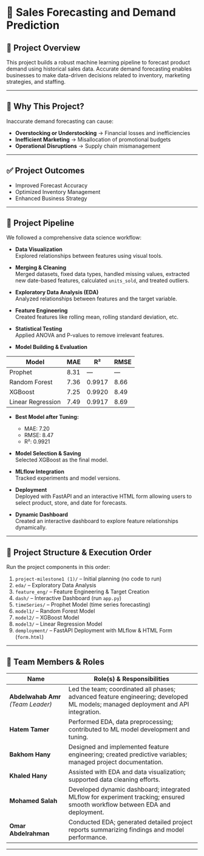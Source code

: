 # 🛒 Sales Forecasting and Demand Prediction

## 📌 Project Overview  
This project builds a robust machine learning pipeline to forecast product demand using historical sales data. Accurate demand forecasting enables businesses to make data-driven decisions related to inventory, marketing strategies, and staffing.

---

## 🎯 Why This Project?  
Inaccurate demand forecasting can cause:

- **Overstocking or Understocking** → Financial losses and inefficiencies  
- **Inefficient Marketing** → Misallocation of promotional budgets  
- **Operational Disruptions** → Supply chain mismanagement  

---

## ✅ Project Outcomes  
- Improved Forecast Accuracy  
- Optimized Inventory Management  
- Enhanced Business Strategy  

---

## 🚀 Project Pipeline  
We followed a comprehensive data science workflow:

- **Data Visualization**  
  Explored relationships between features using visual tools.

- **Merging & Cleaning**  
  Merged datasets, fixed data types, handled missing values, extracted new date-based features, calculated `units_sold`, and treated outliers.

- **Exploratory Data Analysis (EDA)**  
  Analyzed relationships between features and the target variable.

- **Feature Engineering**  
  Created features like rolling mean, rolling standard deviation, etc.

- **Statistical Testing**  
  Applied ANOVA and P-values to remove irrelevant features.

- **Model Building & Evaluation**  

| Model             | MAE   | R²      | RMSE  |
|-------------------|-------|---------|-------|
| Prophet           | 8.31  | —       | —     |
| Random Forest     | 7.36  | 0.9917  | 8.66  |
| XGBoost           | 7.25  | 0.9920  | 8.49  |
| Linear Regression | 7.49  | 0.9917  | 8.69  |

- **Best Model after Tuning:**  
  - MAE: 7.20  
  - RMSE: 8.47  
  - R²: 0.9921  

- **Model Selection & Saving**  
  Selected XGBoost as the final model.

- **MLflow Integration**  
  Tracked experiments and model versions.

- **Deployment**  
  Deployed with FastAPI and an interactive HTML form allowing users to select product, store, and date for forecasts.

- **Dynamic Dashboard**  
  Created an interactive dashboard to explore feature relationships dynamically.

---

## 📂 Project Structure & Execution Order  
Run the project components in this order:

1. `project-milestone1 (1)/` – Initial planning (no code to run)  
2. `eda/` – Exploratory Data Analysis  
3. `feature_eng/` – Feature Engineering & Target Creation  
4. `dash/` – Interactive Dashboard (run `app.py`)  
5. `timeSeries/` – Prophet Model (time series forecasting)  
6. `model1/` – Random Forest Model  
7. `model2/` – XGBoost Model  
8. `model3/` – Linear Regression Model  
9. `demployment/` – FastAPI Deployment with MLflow & HTML Form (`form.html`)  

---

## 👥 Team Members & Roles

| Name                 | Role(s) & Responsibilities                                                                                                  |
|----------------------|-----------------------------------------------------------------------------------------------------------------------------|
| **Abdelwahab Amr** *(Team Leader)* | Led the team; coordinated all phases; advanced feature engineering; developed ML models; managed deployment and API integration. |
| **Hatem Tamer**       | Performed EDA, data preprocessing; contributed to ML model development and tuning.                                           |
| **Bakhom Hany**       | Designed and implemented feature engineering; created predictive variables; managed project documentation.                   |
| **Khaled Hany**       | Assisted with EDA and data visualization; supported data cleaning efforts.                                                   |
| **Mohamed Salah**     | Developed dynamic dashboard; integrated MLflow for experiment tracking; ensured smooth workflow between EDA and deployment.  |
| **Omar Abdelrahman**  | Conducted EDA; generated detailed project reports summarizing findings and model performance.                                 |

---



